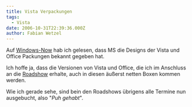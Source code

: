 ```yaml
---
title: Vista Verpackungen
tags:
  - Vista
date: 2006-10-31T22:39:36.000Z
author: Fabian Wetzel
---
```


Auf [Windows-Now](http://www.windows-now.com/blogs/robert/archive/2006/10/30/Final-Windows-Vista-Packaging-Revealed.aspx "Windows-Now") hab ich gelesen, dass MS die Designs der Vista und Office Packungen bekannt gegeben hat.

Ich hoffe ja, dass die Versionen von Vista und Office, die ich im Anschluss an die [Roadshow](http://www.microsoft.com/germany/Events/launch2007/itpros/) erhalte, auch in diesen äußerst netten Boxen kommen werden.

Wie ich gerade sehe, sind bein den Roadshows übrigens alle Termine nun ausgebucht, also "_Puh gehabt_".


